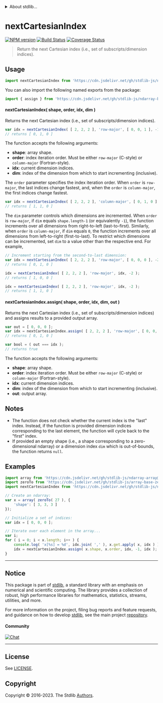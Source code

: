 <!--

@license Apache-2.0

Copyright (c) 2023 The Stdlib Authors.

Licensed under the Apache License, Version 2.0 (the "License");
you may not use this file except in compliance with the License.
You may obtain a copy of the License at

   http://www.apache.org/licenses/LICENSE-2.0

Unless required by applicable law or agreed to in writing, software
distributed under the License is distributed on an "AS IS" BASIS,
WITHOUT WARRANTIES OR CONDITIONS OF ANY KIND, either express or implied.
See the License for the specific language governing permissions and
limitations under the License.

-->


<details>
  <summary>
    About stdlib...
  </summary>
  <p>We believe in a future in which the web is a preferred environment for numerical computation. To help realize this future, we've built stdlib. stdlib is a standard library, with an emphasis on numerical and scientific computation, written in JavaScript (and C) for execution in browsers and in Node.js.</p>
  <p>The library is fully decomposable, being architected in such a way that you can swap out and mix and match APIs and functionality to cater to your exact preferences and use cases.</p>
  <p>When you use stdlib, you can be absolutely certain that you are using the most thorough, rigorous, well-written, studied, documented, tested, measured, and high-quality code out there.</p>
  <p>To join us in bringing numerical computing to the web, get started by checking us out on <a href="https://github.com/stdlib-js/stdlib">GitHub</a>, and please consider <a href="https://opencollective.com/stdlib">financially supporting stdlib</a>. We greatly appreciate your continued support!</p>
</details>

# nextCartesianIndex

[![NPM version][npm-image]][npm-url] [![Build Status][test-image]][test-url] [![Coverage Status][coverage-image]][coverage-url] <!-- [![dependencies][dependencies-image]][dependencies-url] -->

> Return the next Cartesian index (i.e., set of subscripts/dimension indices).

<!-- Section to include introductory text. Make sure to keep an empty line after the intro `section` element and another before the `/section` close. -->

<section class="intro">

</section>

<!-- /.intro -->

<!-- Package usage documentation. -->



<section class="usage">

## Usage

```javascript
import nextCartesianIndex from 'https://cdn.jsdelivr.net/gh/stdlib-js/ndarray-base-next-cartesian-index@deno/mod.js';
```

You can also import the following named exports from the package:

```javascript
import { assign } from 'https://cdn.jsdelivr.net/gh/stdlib-js/ndarray-base-next-cartesian-index@deno/mod.js';
```

#### nextCartesianIndex( shape, order, idx, dim )

Returns the next Cartesian index (i.e., set of subscripts/dimension indices).

```javascript
var idx = nextCartesianIndex( [ 2, 2, 2 ], 'row-major', [ 0, 0, 1 ], -1 );
// returns [ 0, 1, 0 ]
```

The function accepts the following arguments:

-   **shape**: array shape.
-   **order**: index iteration order. Must be either `row-major` (C-style) or `column-major` (Fortran-style).
-   **idx**: current dimension indices.
-   **dim**: index of the dimension from which to start incrementing (inclusive).

The `order` parameter specifies the index iteration order. When `order` is `row-major`, the last indices change fastest, and, when the `order` is `column-major`, the first indices change fastest.

```javascript
var idx = nextCartesianIndex( [ 2, 2, 2 ], 'column-major', [ 0, 1, 0 ], 0 );
// returns [ 1, 1, 0 ]
```

The `dim` parameter controls which dimensions are incremented. When `order` is `row-major`, if `dim` equals `shape.length-1` (or equivalently `-1`), the function increments over all dimensions from right-to-left (last-to-first). Similarly, when `order` is `column-major`, if `dim` equals `0`, the function increments over all dimensions from left-to-right (first-to-last). To restrict which dimensions can be incremented, set `dim` to a value other than the respective end. For example,

```javascript
// Increment starting from the second-to-last dimension:
var idx = nextCartesianIndex( [ 2, 2, 2 ], 'row-major', [ 0, 0, 0 ], -2 );
// returns [ 0, 1, 0 ]

idx = nextCartesianIndex( [ 2, 2, 2 ], 'row-major', idx, -2 );
// returns [ 1, 0, 0 ]

idx = nextCartesianIndex( [ 2, 2, 2 ], 'row-major', idx, -2 );
// returns [ 1, 1, 0 ]
```

#### nextCartesianIndex.assign( shape, order, idx, dim, out )

Returns the next Cartesian index (i.e., set of subscripts/dimension indices) and assigns results to a provided output array.

```javascript
var out = [ 0, 0, 0 ];
var idx = nextCartesianIndex.assign( [ 2, 2, 2 ], 'row-major', [ 0, 0, 1 ], -1, out );
// returns [ 0, 1, 0 ]

var bool = ( out === idx );
// returns true
```

The function accepts the following arguments:

-   **shape**: array shape.
-   **order**: index iteration order. Must be either `row-major` (C-style) or `column-major` (Fortran-style).
-   **idx**: current dimension indices.
-   **dim**: index of the dimension from which to start incrementing (inclusive).
-   **out**: output array.

</section>

<!-- /.usage -->

<!-- Package usage notes. Make sure to keep an empty line after the `section` element and another before the `/section` close. -->

<section class="notes">

## Notes

-   The function does not check whether the current index is the "last" index. Instead, if the function is provided dimension indices corresponding to the last element, the function will cycle back to the "first" index.
-   If provided an empty shape (i.e., a shape corresponding to a zero-dimensional ndarray) or a dimension index `dim` which is out-of-bounds, the function returns `null`.

</section>

<!-- /.notes -->

<!-- Package usage examples. -->

<section class="examples">

## Examples

<!-- eslint no-undef: "error" -->

```javascript
import array from 'https://cdn.jsdelivr.net/gh/stdlib-js/ndarray-array@deno/mod.js';
import zeroTo from 'https://cdn.jsdelivr.net/gh/stdlib-js/array-base-zero-to@deno/mod.js';
import nextCartesianIndex from 'https://cdn.jsdelivr.net/gh/stdlib-js/ndarray-base-next-cartesian-index@deno/mod.js';

// Create an ndarray:
var x = array( zeroTo( 27 ), {
    'shape': [ 3, 3, 3 ]
});

// Initialize a set of indices:
var idx = [ 0, 0, 0 ];

// Iterate over each element in the array...
var i;
for ( i = 0; i < x.length; i++ ) {
    console.log( 'x[%s] = %d', idx.join( ',' ), x.get.apply( x, idx ) );
    idx = nextCartesianIndex.assign( x.shape, x.order, idx, -1, idx );
}
```

</section>

<!-- /.examples -->

<!-- Section to include cited references. If references are included, add a horizontal rule *before* the section. Make sure to keep an empty line after the `section` element and another before the `/section` close. -->

<section class="references">

</section>

<!-- /.references -->

<!-- Section for related `stdlib` packages. Do not manually edit this section, as it is automatically populated. -->

<section class="related">

</section>

<!-- /.related -->

<!-- Section for all links. Make sure to keep an empty line after the `section` element and another before the `/section` close. -->


<section class="main-repo" >

* * *

## Notice

This package is part of [stdlib][stdlib], a standard library with an emphasis on numerical and scientific computing. The library provides a collection of robust, high performance libraries for mathematics, statistics, streams, utilities, and more.

For more information on the project, filing bug reports and feature requests, and guidance on how to develop [stdlib][stdlib], see the main project [repository][stdlib].

#### Community

[![Chat][chat-image]][chat-url]

---

## License

See [LICENSE][stdlib-license].


## Copyright

Copyright &copy; 2016-2023. The Stdlib [Authors][stdlib-authors].

</section>

<!-- /.stdlib -->

<!-- Section for all links. Make sure to keep an empty line after the `section` element and another before the `/section` close. -->

<section class="links">

[npm-image]: http://img.shields.io/npm/v/@stdlib/ndarray-base-next-cartesian-index.svg
[npm-url]: https://npmjs.org/package/@stdlib/ndarray-base-next-cartesian-index

[test-image]: https://github.com/stdlib-js/ndarray-base-next-cartesian-index/actions/workflows/test.yml/badge.svg?branch=v0.1.0
[test-url]: https://github.com/stdlib-js/ndarray-base-next-cartesian-index/actions/workflows/test.yml?query=branch:v0.1.0

[coverage-image]: https://img.shields.io/codecov/c/github/stdlib-js/ndarray-base-next-cartesian-index/main.svg
[coverage-url]: https://codecov.io/github/stdlib-js/ndarray-base-next-cartesian-index?branch=main

<!--

[dependencies-image]: https://img.shields.io/david/stdlib-js/ndarray-base-next-cartesian-index.svg
[dependencies-url]: https://david-dm.org/stdlib-js/ndarray-base-next-cartesian-index/main

-->

[chat-image]: https://img.shields.io/gitter/room/stdlib-js/stdlib.svg
[chat-url]: https://app.gitter.im/#/room/#stdlib-js_stdlib:gitter.im

[stdlib]: https://github.com/stdlib-js/stdlib

[stdlib-authors]: https://github.com/stdlib-js/stdlib/graphs/contributors

[umd]: https://github.com/umdjs/umd
[es-module]: https://developer.mozilla.org/en-US/docs/Web/JavaScript/Guide/Modules

[deno-url]: https://github.com/stdlib-js/ndarray-base-next-cartesian-index/tree/deno
[umd-url]: https://github.com/stdlib-js/ndarray-base-next-cartesian-index/tree/umd
[esm-url]: https://github.com/stdlib-js/ndarray-base-next-cartesian-index/tree/esm
[branches-url]: https://github.com/stdlib-js/ndarray-base-next-cartesian-index/blob/main/branches.md

[stdlib-license]: https://raw.githubusercontent.com/stdlib-js/ndarray-base-next-cartesian-index/main/LICENSE

</section>

<!-- /.links -->
